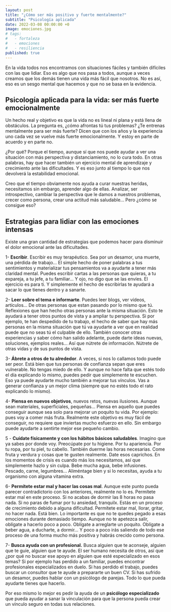 ```yaml
---
layout: post
title: "¿Cómo ser más positivo y fuerte mentalmente?"
subtitle: "Psicología aplicada"
date: 2022-03-08 00:00:00 +0
image: emociones.jpg
# tags:
#   - fortaleza
#   - emociones
#   - resiliencia
published: true
---
```


En la vida todos nos encontramos con situaciones fáciles y también difíciles con las que lidiar. Eso es algo que nos pasa a todos, aunque a veces creamos que los demás tienen una vida más fácil que nosotros. No es así, eso es un sesgo mental que hacemos y que no se basa en la evidencia.

<!-- more -->

## Psicología aplicada para la vida: ser más fuerte emocionalmente



Un hecho real y objetivo es que la vida no es lineal ni plana y está llena de obstáculos. La pregunta es, ¿cómo afrontas tú tus problemas? ¿Te entrenas mentalmente para ser más fuerte?
Dicen que con los años y la experiencia uno cada vez se vuelve más fuerte emocionalmente. Y estoy en parte de acuerdo y en parte no. 

¿Por qué? Porque el tiempo, aunque sí que nos puede ayudar a ver una situación con más perspectiva y distanciamiento, no lo cura todo. En otras palabras, hay que hacer también un ejercicio mental de aprendizaje y crecimiento ante las dificultades. Y es eso junto al tiempo lo que nos devolverá la estabilidad emocional.

Creo que el tiempo obviamente nos ayuda a curar nuestras heridas, necesitamos sin embargo, aprender algo de ellas. Analizar, ser introspectivo, cambiar la perspectiva que le damos a nuestros problemas, crecer como persona, crear una actitud más saludable... Pero ¿cómo se consigue eso?

## Estrategias para lidiar con las emociones intensas

Existe una gran cantidad de estrategias que podemos hacer para disminuir el dolor emocional ante las dificultades.


1- **Escribir**. Escribir es muy terapéutico. Sea por un desamor, una muerte, una pérdida de trabajo... El simple hecho de poner palabras a tus sentimientos y materializar tus pensamientos va a ayudarte a tener más claridad mental. Puedes escribir cartas a las personas que quieras, a tu expareja, a tu jefe, a tu familiar... Y ojo, no digo que se las envíes. El ejercicio es para ti. Y simplemente el hecho de escribirlas te ayudará a sacar lo que tienes dentro y a sanarte.

2- **Leer sobre el tema e informarte**. Puedes leer blogs, ver vídeos, artículos... De otras personas que estan pasando por lo mismo que tú. Reflexiones que han hecho otras personas ante la misma situación. Esto te ayudará a tener otros puntos de vista y a ampliar tu perspectiva. Si por ejemplo, te han despedido de tu trabajo, el hecho de saber que hay más personas en la misma situación que tú va ayudarte a ver que en realidad puede que no seas tú el culpable de ello. También conocer otras experiencias y saber cómo han salido adelante, puede darte ideas nuevas, soluciones, ejemplos reales... Así que nútrete de información. Nútrete de otras vidas y de sus puntos de vista.

3- **Ábrete a otros de tu alrededor**. A veces, si nos lo callamos todo puede ser peor. Está bien que tus personas de confianza sepan que eres vulnerable. No tengas miedo de ello. Y aunque no hace falta que estés todo el día explicando lo mismo, puedes pedir que simplemente te escuchen. 
Eso ya puede ayudarte mucho también a mejorar tus vínculos. Vas a generar confianza y un mejor clima (siempre que no estés todo el rato explicando lo mismo).


4- **Piensa en nuevos objetivos**, nuevos retos, nuevas ilusiones. Aunque sean materiales, superficiales, pequeñas... Piensa en aquello que puedes conseguir aunque sea solo para mejorar un poquito tu vida. Por ejemplo: pues voy a comer más fruta. Realmente este objetivo es muy fácil de conseguir, no requiere que inviertas mucho esfuerzo en ello. Sin embargo puede ayudarte a sentirte mejor ese pequeño cambio. 

5 - **Cuídate físicamente y con los hábitos básicos saludables**. Imagino que ya sabes por donde voy. Preocúpate por tu higiene. Por tu apariencia. Por tu ropa, por tu piel, tu cabello. También duerme las horas necesarias. Come fruta y verdura y cosas que te gusten realmente. Date esos caprichos. En los momentos de crisis es cuando más los necesitamos, así que simplemente hazlo y sin culpa. Bebe mucha agua, bebe infusiones. Pescado, carne, legumbres... Aliméntage bien y si lo necesitas, ayuda a tu organismo con alguna vitamina extra.

6- **Permítete estar mal y hacer las cosas mal**. Aunque este punto pueda parecer contradictorio con los anteriores, realmente no lo es. Permítete estar mal en este proceso. Si no acabas de dormir las 8 horas no pasa nada. Si no paras de fumar por tu ansiedad, tranquilx. Estás en un proceso de crecimiento debido a alguna dificultad. 
Permítete estar mal, llorar, gritar, no hacer nada. Está bien. Lo importante es que no te quedes pegado a esas emociones durante demasiado tiempo. Aunque no te apetezca salir, oblígate a hacerlo poco a poco. Oblígate a arreglarte un poquito. Oblígate a beber agua, a ducharte, a dormir... Y poco a poco irás saliendo de todo ese proceso de una forma mucho más positiva y habrás crecido como persona.

7- **Busca ayuda con un profesional.** Busca alguien que te aconseje, alguien que te guíe, alguien que te ayude. El ser humano necesita de otros, así que ¿por qué no buscar ese apoyo en alguien que esté especializado en esos temas? Si por ejemplo has perdido a un familiar, puedes encontrar profesionales especializados en duelo. 
Si has perdido el trabajo, puedes buscar un consultor que te ayude a prepararte un buen CV. Si has sufrido un desamor, puedes hablar con un psicólogo de parejas. Todo lo que pueda ayudarte tienes que hacerlo.


Por eso mismo lo mejor es pedir la ayuda de un **psicólogo especializado** que pueda ayudar a sanar la vinculación para que la persona pueda crear un vínculo seguro en todas sus relaciones. 

